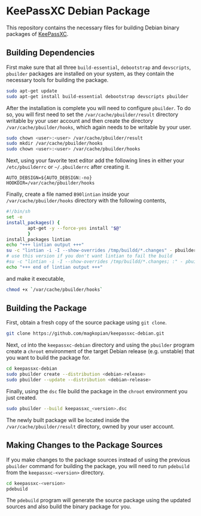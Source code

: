 KeePassXC Debian Package
================

This repository contains the necessary files for building Debian binary packages of [KeePassXC](https://keepassxc.org/).

## Building Dependencies

First make sure that all three `build-essential`, `debootstrap` and `devscripts`, `pbuilder` packages are installed on your system, as they contain the necessary tools for building the package.

```bash
sudo apt-get update
sudo apt-get install build-essential debootstrap devscripts pbuilder
```

After the installation is complete you will need to configure `pbuilder`. To do so, you will first need to set the `/var/cache/pbuilder/result` directory writable by your user account and then create the directory `/var/cache/pbuilder/hooks`, which again needs to be writable by your user.

```bash
sudo chown <user>:<user> /var/cache/pbuilder/result
sudo mkdir /var/cache/pbuilder/hooks
sudo chown <user>:<user> /var/cache/pbuilder/hooks
```

Next, using your favorite text editor add the following lines in either your `/etc/pbuilderrc` or `~/.pbuilderrc` after creating it.

```
AUTO_DEBSIGN=${AUTO_DEBSIGN:-no}
HOOKDIR=/var/cache/pbuilder/hooks
```

Finally, create a file named `B90lintian` inside your `/var/cache/pbuilder/hooks` directory with the following contents,

```bash
#!/bin/sh
set -e
install_packages() {
        apt-get -y --force-yes install "$@"
        }
install_packages lintian
echo "+++ lintian output +++"
su -c "lintian -i -I --show-overrides /tmp/buildd/*.changes" - pbuilder
# use this version if you don't want lintian to fail the build
#su -c "lintian -i -I --show-overrides /tmp/buildd/*.changes; :" - pbuilder
echo "+++ end of lintian output +++"
```

and make it executable,

```bash
chmod +x `/var/cache/pbuilder/hooks`
```

## Building the Package

First, obtain a fresh copy of the source package using `git clone`.

```bash
git clone https://github.com/magkopian/keepassxc-debian.git
```

Next, `cd` into the `keepassxc-debian` directory and using the `pbuilder` program create a `chroot` environment of the target Debian release (e.g. unstable) that you want to build the package for.

```bash
cd keepassxc-debian
sudo pbuilder create --distribution <debian-release>
sudo pbuilder --update --distribution <debian-release>
```

Finally, using the `dsc` file build the package in the `chroot` environment you just created.

```bash
sudo pbuilder --build keepassxc_<version>.dsc
```
The newly built package will be located inside the `/var/cache/pbuilder/result` directory, owned by your user account.

## Making Changes to the Package Sources

If you make changes to the package sources instead of using the previous `pbuilder` command for building the package, you will need to run `pdebuild` from the `keepassxc-<version>` directory.

```bash
cd keepassxc-<version>
pdebuild
```

The `pdebuild` program will generate the source package using the updated sources and also build the binary package for you.
